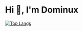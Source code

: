 <h1 align="left">Hi 👋, I'm Dominux</h1>

[![Top Langs](https://github-readme-stats.vercel.app/api/top-langs/?username=dominux&hide=html,css,scss,sass,less,dockerfile,shell,vue&langs_count=10&custom_title=Top%20Used%20Languges&card_width=500)](https://github.com/anuraghazra/github-readme-stats)
